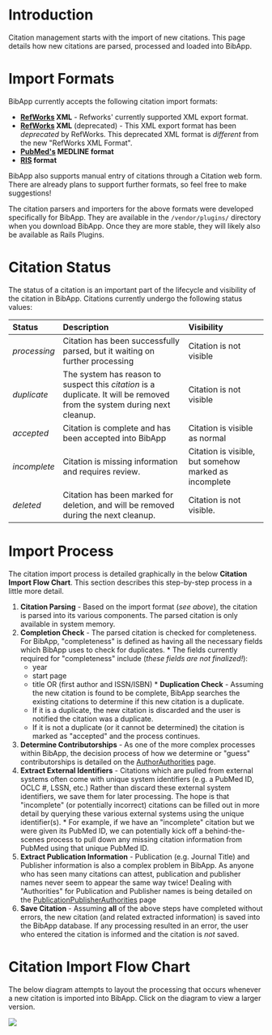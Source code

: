 # Introduction #

Citation management starts with the import of new citations.  This page details how new citations are parsed, processed and loaded into BibApp.

# Import Formats #

BibApp currently accepts the following citation import formats:
  * **[RefWorks](http://www.refworks.com/) XML** - Refworks' currently supported XML export format.
  * **[RefWorks](http://www.refworks.com/) XML** (deprecated) - This XML export format has been _deprecated_ by RefWorks.  This deprecated XML format is _different_ from the new "RefWorks XML Format".
  * **[PubMed's](http://www.ncbi.nlm.nih.gov/PubMed/) MEDLINE format**
  * **[RIS](http://www.refman.com/support/risformat_intro.asp) format**

BibApp also supports manual entry of citations through a Citation web form.  There are already plans to support further formats, so feel free to make suggestions!

The citation parsers and importers for the above formats were developed specifically for BibApp.  They are available in the `/vendor/plugins/` directory when you download BibApp.  Once they are more stable, they will likely also be available as Rails Plugins.

# Citation Status #

The status of a citation is an important part of the lifecycle and visibility of the citation in BibApp.  Citations currently undergo the following status values:

| **Status** | **Description** | **Visibility** |
|:-----------|:----------------|:---------------|
| _processing_ | Citation has been successfully parsed, but it waiting on further processing | Citation is not visible |
| _duplicate_ | The system has reason to suspect this _citation_ is a duplicate.  It will be removed from the system during next cleanup. | Citation is not visible |
| _accepted_ | Citation is complete and has been accepted into BibApp | Citation is visible as normal |
| _incomplete_ | Citation is missing information and requires review. | Citation is visible, but somehow marked as incomplete |
| _deleted_ | Citation has been marked for deletion, and will be removed during the next cleanup. | Citation is not visible. |


# Import Process #

The citation import process is detailed graphically in the below **Citation Import Flow Chart**.  This section describes this step-by-step process in a little more detail.

  1. **Citation Parsing** - Based on the import format (_see above_), the citation is parsed into its various components.  The parsed citation is only available in system memory.
  1. **Completion Check** - The parsed citation is checked for completeness.  For BibApp, "completeness" is defined as having all the necessary fields which BibApp uses to check for duplicates.
    * The fields currently required for "completeness" include (_these fields are not finalized!_):
      * year
      * start page
      * title OR (first author and ISSN/ISBN)
    * **Duplication Check** - Assuming the new citation is found to be complete, BibApp searches the existing citations to determine if this new citation is a duplicate.
      * If it is a duplicate, the new citation is discarded and the user is notified the citation was a duplicate.
      * If it is not a duplicate (or it cannot be determined) the citation is marked as "accepted" and the process continues.
  1. **Determine Contributorships** - As one of the more complex processes within BibApp, the decision process of how we determine or "guess" contributorships is detailed on the [AuthorAuthorities](AuthorAuthorities.md) page.
  1. **Extract External Identifiers** - Citations which are pulled from external systems often come with unique system identifiers (e.g. a PubMed ID, OCLC #, LSSN, etc.)  Rather than discard these external system identifiers, we save them for later processing.  The hope is that "incomplete" (or potentially incorrect) citations can be filled out in more detail by querying these various external systems using the unique identifier(s).
    * For example, if we have an "incomplete" citation but we were given its PubMed ID, we can potentially kick off a behind-the-scenes process to pull down any missing citation information from PubMed using that unique PubMed ID.
  1. **Extract Publication Information** - Publication (e.g. Journal Title) and Publisher information is also a complex problem in BibApp.  As anyone who has seen many citations can attest, publication and publisher names never seem to appear the same way twice!  Dealing with "Authorities" for Publication and Publisher names is being detailed on the [PublicationPublisherAuthorities](PublicationPublisherAuthorities.md) page
  1. **Save Citation** - Assuming **all** of the above steps have completed without errors, the new citation (and related extracted information) is saved into the BibApp database.  If any processing resulted in an error, the user who entered the citation is informed and the citation is _not_ saved.

# Citation Import Flow Chart #

The below diagram attempts to layout the processing that occurs whenever a new citation is imported into BibApp.  Click on the diagram to view a larger version.

[![](http://www.gliffy.com/pubdoc/1371391/M.jpg)](http://www.gliffy.com/publish/1371391/)